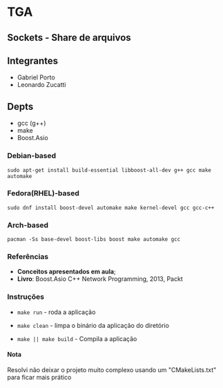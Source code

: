 # TGA

## Sockets - Share de arquivos 

## Integrantes

* Gabriel Porto
* Leonardo Zucatti


## Depts
* gcc (g++)
* make
* Boost.Asio 

### Debian-based

```sudo apt-get install build-essential libboost-all-dev g++ gcc make automake```

### Fedora(RHEL)-based

```sudo dnf install boost-devel automake make kernel-devel gcc gcc-c++```

### Arch-based

```pacman -Ss base-devel boost-libs boost make automake gcc```

### Referências

* **Conceitos apresentados em aula**;
* **Livro**: Boost.Asio C++ Network Programming, 2013, Packt

### Instruções

* ```make run``` - roda a aplicação

* ```make clean``` - limpa o binário da aplicação do diretório

* ```make || make build``` - Compila a aplicação

#### Nota

Resolvi não deixar o projeto muito complexo usando um "CMakeLists.txt" para ficar mais prático
